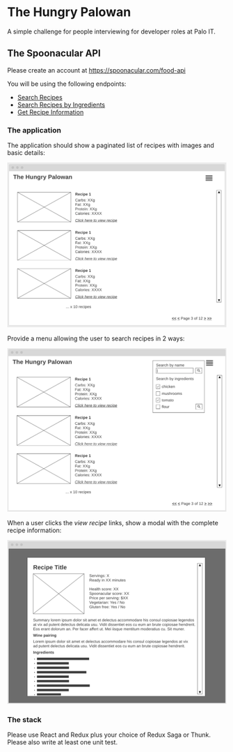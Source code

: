 # The Hungry Palowan

A simple challenge for people interviewing for developer roles at Palo IT.

## The Spoonacular API

Please create an account at https://spoonacular.com/food-api 

You will be using the following endpoints:

- [Search Recipes](https://spoonacular.com/food-api/docs#Search-Recipes-Complex)
- [Search Recipes by Ingredients](https://spoonacular.com/food-api/docs#Search-Recipes-by-Ingredients)
- [Get Recipe Information](https://spoonacular.com/food-api/docs#Get-Recipe-Information)

### The application

The application should show a paginated list of recipes with images and basic details:

![Recipe List](https://raw.githubusercontent.com/EvilJimJafar/coding-interview-challenge/main/recipe-list.png)

Provide a menu allowing the user to search recipes in 2 ways:

![Search Menu](https://raw.githubusercontent.com/EvilJimJafar/coding-interview-challenge/main/search-menu.png)

When a user clicks the *view recipe* links, show a modal with the complete recipe information:

![Recipe Detail Modal](https://raw.githubusercontent.com/EvilJimJafar/coding-interview-challenge/main/recipe-detail-modal.png)

### The stack

Please use React and Redux plus your choice of Redux Saga or Thunk.
Please also write at least one unit test.
